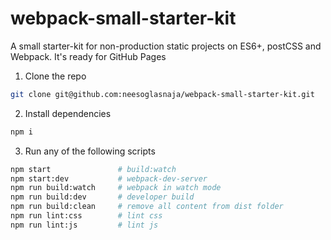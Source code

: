 # webpack-small-starter-kit

A small starter-kit for non-production static projects on ES6+, postCSS and Webpack. It's ready for GitHub Pages

1. Clone the repo

```bash
git clone git@github.com:neesoglasnaja/webpack-small-starter-kit.git
```

2. Install dependencies

```bash
npm i
```

3. Run any of the following scripts

```bash
npm start               # build:watch
npm start:dev           # webpack-dev-server
npm run build:watch     # webpack in watch mode
npm run build:dev       # developer build
npm run build:clean     # remove all content from dist folder
npm run lint:css        # lint css
npm run lint:js         # lint js
```
